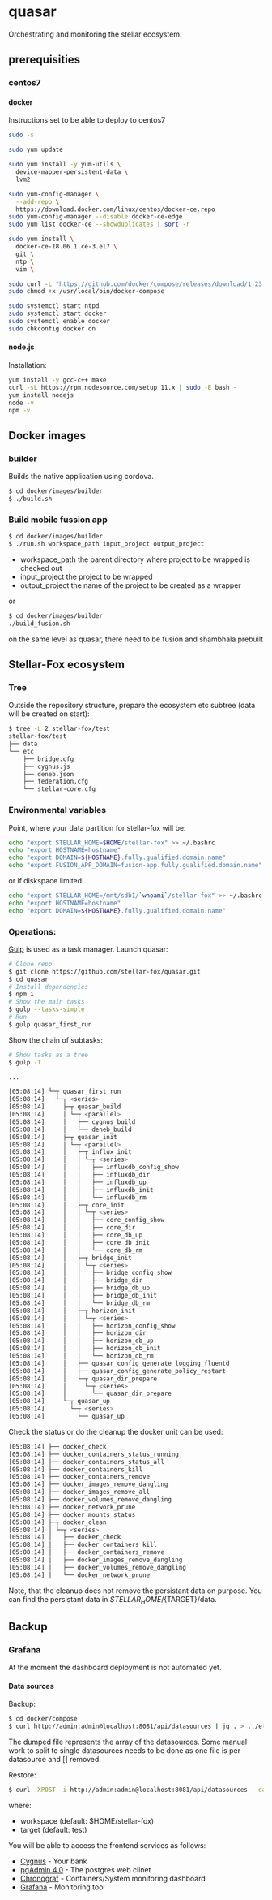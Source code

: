# quasar
Orchestrating and monitoring the stellar ecosystem.  

## prerequisities
### centos7
#### docker
Instructions set to be able to deploy to centos7
```bash
sudo -s

sudo yum update

sudo yum install -y yum-utils \
  device-mapper-persistent-data \
  lvm2

sudo yum-config-manager \
  --add-repo \
  https://download.docker.com/linux/centos/docker-ce.repo
sudo yum-config-manager --disable docker-ce-edge
sudo yum list docker-ce --showduplicates | sort -r

sudo yum install \
  docker-ce-18.06.1.ce-3.el7 \
  git \
  ntp \
  vim \

sudo curl -L "https://github.com/docker/compose/releases/download/1.23.1/docker-compose-$(uname -s)-$(uname -m)" -o /usr/local/bin/docker-compose
sudo chmod +x /usr/local/bin/docker-compose

sudo systemctl start ntpd
sudo systemctl start docker
sudo systemctl enable docker
sudo chkconfig docker on
```
#### node.js
Installation:
```bash
yum install -y gcc-c++ make
curl -sL https://rpm.nodesource.com/setup_11.x | sudo -E bash -
yum install nodejs
node -v
npm -v
```

## Docker images

### builder
Builds the native application using cordova.  
```bash
$ cd docker/images/builder
$ ./build.sh
```

### Build mobile fussion app
```bash
$ cd docker/images/builder
$ ./run.sh workspace_path input_project output_project
```
* workspace_path the parent directory where project to be wrapped is checked out  
* input_project the project to be wrapped  
* output_project the name of the project to be created as a wrapper  

or
```bash
$ cd docker/images/builder
./build_fusion.sh
```

on the same level as quasar, there need to be fusion and shambhala prebuilt

## Stellar-Fox ecosystem
### Tree
Outside the repository structure, prepare the ecosystem etc subtree (data will be created on start): 
```bash
$ tree -L 2 stellar-fox/test
stellar-fox/test
├── data
└── etc
    ├── bridge.cfg
    ├── cygnus.js
    ├── deneb.json
    ├── federation.cfg
    └── stellar-core.cfg
```

### Environmental variables
Point, where your data partition for stellar-fox will be:
```bash
echo "export STELLAR_HOME=$HOME/stellar-fox" >> ~/.bashrc
echo "export HOSTNAME=hostname"
echo "export DOMAIN=${HOSTNAME}.fully.gualified.domain.name"
echo "export FUSION_APP_DOMAIN=fusion-app.fully.gualified.domain.name"
```
or if diskspace limited:
```bash
echo "export STELLAR_HOME=/mnt/sdb1/`whoami`/stellar-fox" >> ~/.bashrc
echo "export HOSTNAME=hostname"
echo "export DOMAIN=${HOSTNAME}.fully.gualified.domain.name"
```

### Operations:
[Gulp](https://gulpjs.com/) is used as a task manager.
Launch quasar:
```bash
# Clone repo
$ git clone https://github.com/stellar-fox/quasar.git
$ cd quasar
# Install dependencies
$ npm i
# Show the main tasks
$ gulp --tasks-simple
# Run
$ gulp quasar_first_run
```
Show the chain of subtasks:
```bash
# Show tasks as a tree
$ gulp -T

...

[05:08:14] └─┬ quasar_first_run
[05:08:14]   └─┬ <series>
[05:08:14]     ├─┬ quasar_build
[05:08:14]     │ └─┬ <parallel>
[05:08:14]     │   ├── cygnus_build
[05:08:14]     │   └── deneb_build
[05:08:14]     ├─┬ quasar_init
[05:08:14]     │ └─┬ <parallel>
[05:08:14]     │   ├─┬ influx_init
[05:08:14]     │   │ └─┬ <series>
[05:08:14]     │   │   ├── influxdb_config_show
[05:08:14]     │   │   ├── influxdb_dir
[05:08:14]     │   │   ├── influxdb_up
[05:08:14]     │   │   ├── influxdb_init
[05:08:14]     │   │   └── influxdb_rm
[05:08:14]     │   ├─┬ core_init
[05:08:14]     │   │ └─┬ <series>
[05:08:14]     │   │   ├── core_config_show
[05:08:14]     │   │   ├── core_dir
[05:08:14]     │   │   ├── core_db_up
[05:08:14]     │   │   ├── core_db_init
[05:08:14]     │   │   └── core_db_rm
[05:08:14]     │   ├─┬ bridge_init
[05:08:14]     │   │ └─┬ <series>
[05:08:14]     │   │   ├── bridge_config_show
[05:08:14]     │   │   ├── bridge_dir
[05:08:14]     │   │   ├── bridge_db_up
[05:08:14]     │   │   ├── bridge_db_init
[05:08:14]     │   │   └── bridge_db_rm
[05:08:14]     │   ├─┬ horizon_init
[05:08:14]     │   │ └─┬ <series>
[05:08:14]     │   │   ├── horizon_config_show
[05:08:14]     │   │   ├── horizon_dir
[05:08:14]     │   │   ├── horizon_db_up
[05:08:14]     │   │   ├── horizon_db_init
[05:08:14]     │   │   └── horizon_db_rm
[05:08:14]     │   ├── quasar_config_generate_logging_fluentd
[05:08:14]     │   ├── quasar_config_generate_policy_restart
[05:08:14]     │   └─┬ quasar_dir_prepare
[05:08:14]     │     └─┬ <series>
[05:08:14]     │       └── quasar_dir_prepare
[05:08:14]     └─┬ quasar_up
[05:08:14]       └─┬ <series>
[05:08:14]         └── quasar_up
```

Check the status or do the cleanup the docker unit can be used:
```bash
[05:08:14] ├── docker_check
[05:08:14] ├── docker_containers_status_running
[05:08:14] ├── docker_containers_status_all
[05:08:14] ├── docker_containers_kill
[05:08:14] ├── docker_containers_remove
[05:08:14] ├── docker_images_remove_dangling
[05:08:14] ├── docker_images_remove_all
[05:08:14] ├── docker_volumes_remove_dangling
[05:08:14] ├── docker_network_prune
[05:08:14] ├── docker_mounts_status
[05:08:14] ├─┬ docker_clean
[05:08:14] │ └─┬ <series>
[05:08:14] │   ├── docker_check
[05:08:14] │   ├── docker_containers_kill
[05:08:14] │   ├── docker_containers_remove
[05:08:14] │   ├── docker_images_remove_dangling
[05:08:14] │   ├── docker_volumes_remove_dangling
[05:08:14] │   └── docker_network_prune
```
Note, that the cleanup does not remove the persistant data on purpose.
You can find the persistant data in ${STELLAR_HOME}/${TARGET}/data.

## Backup
### Grafana
At the moment the dashboard deployment is not automated yet.

#### Data sources
Backup:
```bash
$ cd docker/compose
$ curl http://admin:admin@localhost:8081/api/datasources | jq . > ../etc/grafana/datasources/datasources.json
```
The dumped file represents the array of the datasources.
Some manual work to split to single datasources needs to be done as one file is per datasource and [] removed.

Restore:
```bash
$ curl -XPOST -i http://admin:admin@localhost:8081/api/datasources --data-binary @../etc/grafana/datasources/influx.json -H "Content-Type: application/json"
```

where:
* workspace (default: $HOME/stellar-fox)
* target (default: test)

You will be able to access the frontend services as follows:
* [Cygnus](http://127.0.0.1:8082) - Your bank
* [pgAdmin 4.0](http://127.0.0.1:8084) - The postgres web clinet
* [Chronograf](http://127.0.0.1:8888) - Containers/System monitoring dashboard
* [Grafana](http://127.0.0.1:8081) - Monitoring tool
